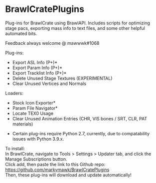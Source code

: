 # BrawlCratePlugins
Plug-ins for BrawlCrate using BrawlAPI. Includes scripts for optimizing stage pacs, exporting mass info to text files, and some other helpful automated bits.

Feedback always welcome @ mawwwk#1068

Plug-ins:
- Export ASL Info (P+)*
- Export Param Info (P+)*
- Export Tracklist Info (P+)*
- Delete Unused Stage Textures (EXPERIMENTAL)
- Clear Unused Vertices and Normals

Loaders:
- Stock Icon Exporter*
- Param File Navigator*
- Locate TEX0 Usage
- Clear Unused Animation Entries (CHR, VIS bones / SRT, CLR, PAT materials)

* Certain plug-ins require Python 2.7, currently, due to compatability issues with Python 3.9.x.

To install:  
In BrawlCrate, navigate to Tools > Settings > Updater tab, and click the Manage Subscriptions button.  
Click add, then paste the link to this Github repo: https://github.com/markymawk/BrawlCratePlugins  
Then, these plug-ins will download and update automatically!  

